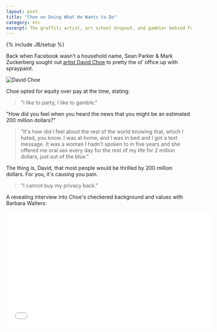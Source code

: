 ```yaml
---
layout: post
title: "Choe on Doing What He Wants to Do"
category: etc
excerpt: The graffiti artist, art school dropout, and gambler behind Facebook's early office murals.
---
```

{% include JB/setup %}

Back when Facebook wasn’t a household name, Sean Parker & Mark Zuckerberg sought out [artist David Choe](http://davidchoe.com/) to pretty the ol’ office up with spraypaint.

![David Choe](http://www.vincentbarr.com/assets/images/david-choe.png)

Choe opted for equity over pay at the time, stating:
>"I like to party, I like to gamble."

"How did you feel when you heard the news that you might be an estimated 200 million dollars?"

>"It's how did I feel about the rest of the world knowing that, which I hated, you know. I was at home, and I was in bed and I got a text message. It was a woman I hadn't spoken to in five years and she offered me oral sex every day for the rest of my life for 2 million dollars, just out of the blue."

The thing is, David, that most people would be thrilled by 200 million dollars. For you, it's causing you pain.

>"I cannot buy my privacy back."

A revealing interview into Choe's checkered background and values with Barbara Walters:

<iframe width="560" height="315" src="//www.youtube.com/embed/MtazR6Iu2yE" frameborder="0"> </iframe>

<a href="https://plus.google.com/+VincentBarr0?rel=author"></a>
